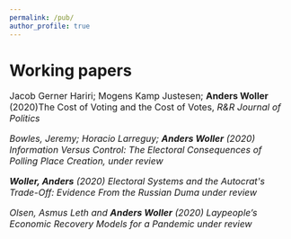 ```yaml
---
permalink: /pub/
author_profile: true
---
```


# Working papers

<p style="font-size:16px"> Jacob Gerner Hariri; Mogens Kamp Justesen; <b>Anders Woller</b> (2020)The Cost of Voting and the Cost of Votes, <i> R&R Journal of Politics <i/> </p>

<p style="font-size:16px"> Bowles, Jeremy; Horacio Larreguy; <b>Anders Woller</b> (2020) Information Versus Control: The Electoral Consequences of Polling Place Creation, <i> under review <i/> </p>

<p style="font-size:16px"> <b>Woller, Anders</b> (2020) Electoral Systems and the Autocrat's Trade-Off: Evidence From the Russian Duma <i> under review <i/> </p>

<p style="font-size:16px"> Olsen, Asmus Leth and <b>Anders Woller</b> (2020) Laypeople’s Economic Recovery Models for a Pandemic <i> under review <i/> </p>
